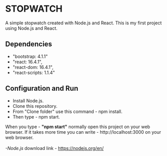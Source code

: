 # STOPWATCH
A simple stopwatch created with Node.js and React. This is my first project using Node.js and React.

## Dependencies

* "bootstrap: 4.1.1"
* "react: 16.4.1",
* "react-dom: 16.4.1",
* "react-scripts: 1.1.4"

## Configuration and Run
* Install Node.js.
* Clone this repository.
* From "Clone folder" use this command - npm install.
* Then type - npm start. <br/>

When you type - **"npm start"** normally open this project on your web browser. If it takes more time you can write - http://localhost:3000 on your web browser.<br/> <br/>
*-Node.js* download link - https://nodejs.org/en/

